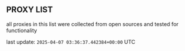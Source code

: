 ## PROXY LIST

all proxies in this list were collected from open sources and tested for functionality

last update: `2025-04-07 03:36:37.442384+00:00` UTC